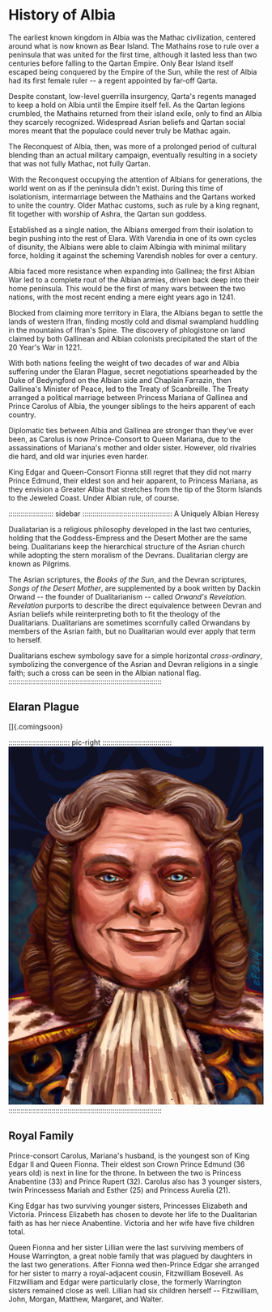 # History of Albia

The earliest known kingdom in Albia was the Mathac civilization,
centered around what is now known as Bear Island. The Mathains rose to
rule over a peninsula that was united for the first time, although it
lasted less than two centuries before falling to the Qartan Empire. Only
Bear Island itself escaped being conquered by the Empire of the Sun,
while the rest of Albia had its first female ruler -- a regent appointed
by far-off Qarta.

Despite constant, low-level guerrilla insurgency, Qarta's regents
managed to keep a hold on Albia until the Empire itself fell. As the
Qartan legions crumbled, the Mathains returned from their island exile,
only to find an Albia they scarcely recognized. Widespread Asrian
beliefs and Qartan social mores meant that the populace could never
truly be Mathac again.

The Reconquest of Albia, then, was more of a prolonged period of
cultural blending than an actual military campaign, eventually resulting
in a society that was not fully Mathac, not fully Qartan.

With the Reconquest occupying the attention of Albians for generations,
the world went on as if the peninsula didn't exist. During this time of
isolationism, intermarriage between the Mathains and the Qartans worked
to unite the country. Older Mathac customs, such as rule by a king
regnant, fit together with worship of Ashra, the Qartan sun goddess.

Established as a single nation, the Albians emerged from their isolation
to begin pushing into the rest of Elara. With Varendia in one of its own
cycles of disunity, the Albians were able to claim Albingia with minimal
military force, holding it against the scheming Varendish nobles for
over a century.

Albia faced more resistance when expanding into Gallinea; the first
Albian War led to a complete rout of the Albian armies, driven back deep
into their home peninsula. This would be the first of many wars between
the two nations, with the most recent ending a mere eight years ago in
1241.

Blocked from claiming more territory in Elara, the Albians began to
settle the lands of western Ifran, finding mostly cold and dismal
swampland huddling in the mountains of Ifran's Spine. The discovery of
phlogistone on land claimed by both Gallinean and Albian colonists
precipitated the start of the 20 Year's War in 1221. 

With both nations feeling the weight of two decades of war and Albia
suffering under the Elaran Plague, secret negotiations spearheaded by
the Duke of Bedyngford on the Albian side and Chaplain Farrazin, then
Gallinea's Minister of Peace, led to the Treaty of Scanbreille. The
Treaty arranged a political marriage between Princess Mariana of
Gallinea and Prince Carolus of Albia, the younger siblings to the heirs
apparent of each country.

Diplomatic ties between Albia and Gallinea are stronger than they've
ever been, as Carolus is now Prince-Consort to Queen Mariana, due to the
assassinations of Mariana's mother and older sister. However, old
rivalries die hard, and old war injuries even harder.

King Edgar and Queen-Consort Fionna still regret that they did not marry
Prince Edmund, their eldest son and heir apparent, to Princess Mariana,
as they envision a Greater Albia that stretches from the tip of the
Storm Islands to the Jeweled Coast. Under Albian rule, of course.

:::::::::::::::::::::: sidebar ::::::::::::::::::::::::::::::::::::::::::::
A Uniquely Albian Heresy

Dualiatarian is a religious philosophy developed in the last two
centuries, holding that the Goddess-Empress and the Desert Mother are
the same being. Dualitarians keep the hierarchical structure of the
Asrian church while adopting the stern moralism of the Devrans.
Dualitarian clergy are known as Pilgrims.

The Asrian scriptures, the *Books of the Sun*, and the Devran
scriptures, *Songs of the Desert Mother*, are supplemented by a book
written by Dackin Orwand -- the founder of Dualitarianism -- called
*Orwand's Revelation*. *Revelation* purports to describe the direct
equivalence between Devran and Asrian beliefs while reinterpreting both
to fit the theology of the Dualitarians. Dualitarians are sometimes
scornfully called Orwandans by members of the Asrian faith, but no
Dualitarian would ever apply that term to herself.

Dualitarians eschew symbology save for a simple horizontal
*cross-ordinary*, symbolizing the convergence of the Asrian and Devran
religions in a single faith; such a cross can be seen in the Albian
national flag.
:::::::::::::::::::::::::::::::::::::::::::::::::::::::::::::::::::::::::::

## Elaran Plague

[]{.comingsoon}

:::::::::::::::::::::::::::::: pic-right ::::::::::::::::::::::::::::::::::
![King Edgar II of Albia, by Eleanor Ferron](assets/Portraits/Medium/king-edgar.jpg "King Edgar II of Albia, by Eleanor Ferron")
:::::::::::::::::::::::::::::::::::::::::::::::::::::::::::::::::::::::::::

## Royal Family

Prince-consort Carolus, Mariana's husband, is the youngest son of King
Edgar II and Queen Fionna. Their eldest son Crown Prince Edmund (36
years old) is next in line for the throne. In between the two is
Princess Anabentine (33) and Prince Rupert (32). Carolus also has 3
younger sisters, twin Princessess Mariah and Esther (25) and Princess
Aurelia (21). 

King Edgar has two surviving younger sisters, Princesses Elizabeth and
Victoria. Princess Elizabeth has chosen to devote her life to the
Dualitarian faith as has her niece Anabentine. Victoria and her wife
have five children total.

Queen Fionna and her sister Lillian were the last surviving members of
House Warrington, a great noble family that was plagued by daughters in
the last two generations. After Fionna wed then-Prince Edgar she
arranged for her sister to marry a royal-adjacent cousin, Fitzwilliam
Bosevell. As Fitzwilliam and Edgar were particularly close, the formerly
Warrington sisters remained close as well. Lillian had six children
herself -- Fitzwilliam, John, Morgan, Matthew, Margaret, and Walter.

